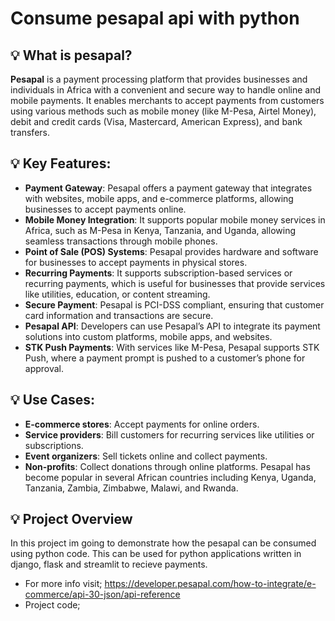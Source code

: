 # Consume pesapal api with python

## 💡 What is pesapal?
**Pesapal** is a payment processing platform that provides businesses and individuals in Africa with a convenient and secure way to handle online and mobile payments. It enables merchants to accept payments from customers using various methods such as mobile money (like M-Pesa, Airtel Money), debit and credit cards (Visa, Mastercard, American Express), and bank transfers.

## 💡 Key Features:
- **Payment Gateway**: Pesapal offers a payment gateway that integrates with websites, mobile apps, and e-commerce platforms, allowing businesses to accept payments online.
- **Mobile Money Integration**: It supports popular mobile money services in Africa, such as M-Pesa in Kenya, Tanzania, and Uganda, allowing seamless transactions through mobile phones.
- **Point of Sale (POS) Systems**: Pesapal provides hardware and software for businesses to accept payments in physical stores.
- **Recurring Payments**: It supports subscription-based services or recurring payments, which is useful for businesses that provide services like utilities, education, or content streaming.
- **Secure Payment**: Pesapal is PCI-DSS compliant, ensuring that customer card information and transactions are secure.
- **Pesapal API**: Developers can use Pesapal’s API to integrate its payment solutions into custom platforms, mobile apps, and websites.
- **STK Push Payments**: With services like M-Pesa, Pesapal supports STK Push, where a payment prompt is pushed to a customer’s phone for approval.

## 💡 Use Cases:
- **E-commerce stores**: Accept payments for online orders.
- **Service providers**: Bill customers for recurring services like utilities or subscriptions.
- **Event organizers**: Sell tickets online and collect payments.
- **Non-profits**: Collect donations through online platforms.
Pesapal has become popular in several African countries including Kenya, Uganda, Tanzania, Zambia, Zimbabwe, Malawi, and Rwanda.

## 💡 Project Overview
In this project im going to demonstrate how the pesapal can be consumed using python code. This can be used for python applications written in django, flask and streamlit to recieve payments.
- For more info visit; https://developer.pesapal.com/how-to-integrate/e-commerce/api-30-json/api-reference
- Project code; 


